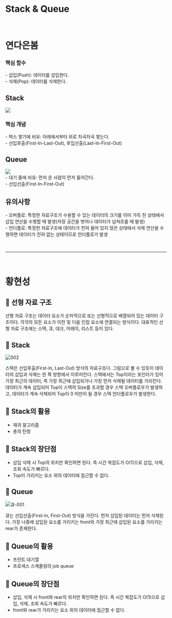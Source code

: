 # Stack & Queue

<br/>

# 연다은봄

### 핵심 함수
\- 삽입(Push): 데이터를 삽입한다.       
\- 삭제(Pop): 데이터를 삭제한다.       

## Stack
![](https://user-images.githubusercontent.com/85475577/201534276-2e775d5f-8d22-489d-a193-28792e877e99.png) 

### 핵심 개념
\- 박스 쌓기에 비유: 아래에서부터 위로 차곡차곡 쌓는다.        
\- 선입후출(First-In-Last-Out), 후입선출(Last-In-First-Out)         

## Queue
![](https://user-images.githubusercontent.com/85475577/201534845-886c10c6-a63f-4c7e-a466-ba0f0d8e8091.png)      
\- 대기 줄에 비유: 먼저 온 사람이 먼저 들어간다.          
\- 선입선출(First-In-First-Out)         

## 유의사항
\- 오버플로: 특정한 자료구조가 수용할 수 있는 데이터의 크기를 이미 가득 찬 상태에서 삽입 연산을 수행할 때 발생(저장 공간을 벗어나 데이터가 넘쳐흐를 때 발생)        
\- 언더플로: 특정한 자료구조에 데이터가 전혀 들어 있지 않은 상태에서 삭제 연산을 수행하면 데이터가 전혀 없는 상태이므로 언더플로가 발생      

<br/>

---

<br/>

# 황현성

## 🌟 선형 자료 구조

선형 자료 구조는 데이터 요소가 순차적으로 또는 선형적으로 배열되어 있는 데이터 구조이다.
각각의 모든 요소가 이전 및 다음 인접 요소에 연결되는 방식이다.
대표적인 선형 자료 구조에는 스택, 큐, 데크, 어레이, 리스트 등이 있다.

## 🍘 Stack

![002](https://user-images.githubusercontent.com/81323697/200262482-44e53974-dfd8-4e28-bd69-846d2d287595.png)

스택은 선입후출(First-In, Last-Out) 방식의 자료구조다. 그림으로 볼 수 있듯이 데이터의 삽입과 삭제는 한 쪽 방향에서 이루어진다. 
스택에서는 Top이라는 포인터가 있어 가장 최근의 데이터, 즉 가장 최근에 삽입되거나 가장 먼저 삭제될 데이터를 가리킨다.
데이터가 계속 삽입되어 Top이 스택의 Size를 초과할 경우 스택 오버플로우가 발생하고,
데이터가 계속 삭제되어 Top이 0 미만이 될 경우 스택 언더플로우가 발생한다.

## 🍮 Stack의 활용
- 재귀 알고리즘
- 총의 탄창

## 🍭 Stack의 장단점
- 삽입 삭제 시 Top의 위치만 확인하면 된다. 즉 시간 복잡도가 O(1)으로 삽입, 삭제, 조회 속도가 빠르다.
- Top이 가리키는 요소 외의 데이터에 접근할 수 없다.

## 🍏 Queue

![큐-001](https://user-images.githubusercontent.com/81323697/200258225-836f7c50-cc7a-4429-9c8c-c0c034df5a46.png)

큐는 선입선출(First-In, First-Out) 방식을 가진다. 먼저 삽입된 데이터는 먼저 삭제된다. 
가장 나중에 삽입된 요소를 가리키는 front와 가장 최근에 삽입된 요소를 가리키는 rear가 존재한다.


## 🍠 Queue의 활용
- 프린트 대기열
- 프로세스 스케줄링의 job queue

## 🍐 Queue의 장단점
- 삽입, 삭제 시 front와 rear의 위치만 확인하면 된다. 즉 시간 복잡도가 O(1)으로 삽입, 삭제, 조회 속도가 빠르다.
- front와 rear가 가리키는 요소 외의 데이터에 접근할 수 없다.

